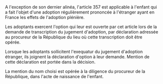 A l'exception de son dernier alinéa, l'article 357 est applicable à l'enfant qui a fait l'objet d'une adoption régulièrement prononcée à l'étranger ayant en France les effets de l'adoption plénière.

Les adoptants exercent l'option qui leur est ouverte par cet article lors de la demande de transcription du jugement d'adoption, par déclaration adressée au procureur de la République du lieu où cette transcription doit être opérée.

Lorsque les adoptants sollicitent l'exequatur du jugement d'adoption étranger, ils joignent la déclaration d'option à leur demande. Mention de cette déclaration est portée dans la décision.

La mention du nom choisi est opérée à la diligence du procureur de la République, dans l'acte de naissance de l'enfant.
